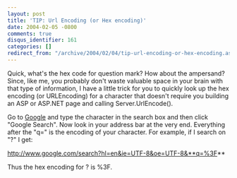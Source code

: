 ```yaml
---
layout: post
title: 'TIP: Url Encoding (or Hex encoding)'
date: 2004-02-05 -0800
comments: true
disqus_identifier: 161
categories: []
redirect_from: "/archive/2004/02/04/tip-url-encoding-or-hex-encoding.aspx/"
---
```


Quick, what's the hex code for question mark? How about the ampersand?
Since, like me, you probably don't waste valuable space in your brain
with that type of information, I have a little trick for you to quickly
look up the hex encoding (or URLEncoding) for a character that doesn't
require you building an ASP or ASP.NET page and calling
Server.UrlEncode().

Go to [Google](http://www.google.com "Google") and type the character in
the search box and then click "Google Search". Now look in your address
bar at the very end. Everything after the "q=" is the encoding of your
character. For example, if I search on "?" I get:

http://www.google.com/search?hl=en&ie=UTF-8&oe=UTF-8&**q=%3F**

Thus the hex encoding for ? is %3F.

